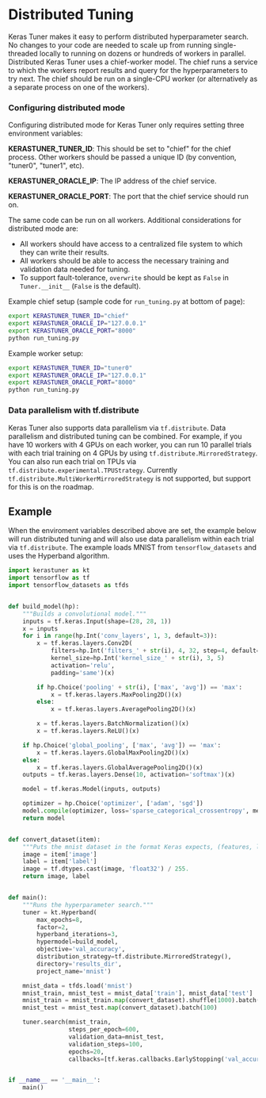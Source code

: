 # Distributed Tuning

Keras Tuner makes it easy to perform distributed hyperparameter search. No changes to your code are needed to scale up from running single-threaded locally to running on dozens or hundreds of workers in parallel. Distributed Keras Tuner uses a chief-worker model. The chief runs a service to which the workers report results and query for the hyperparameters to try next. The chief should be run on a single-CPU worker (or alternatively as a separate process on one of the workers).

### Configuring distributed mode

Configuring distributed mode for Keras Tuner only requires setting three environment variables:

**KERASTUNER_TUNER_ID**: This should be set to "chief" for the chief process. Other workers should be passed a unique ID (by convention, "tuner0", "tuner1", etc).

**KERASTUNER_ORACLE_IP**: The IP address of the chief service.

**KERASTUNER_ORACLE_PORT**: The port that the chief service should run on.

The same code can be run on all workers. Additional considerations for distributed mode are:

- All workers should have access to a centralized file system to which they can write their results.
- All workers should be able to access the necessary training and validation data needed for tuning.
- To support fault-tolerance, `overwrite` should be kept as `False` in `Tuner.__init__` (`False` is the default).

Example chief setup (sample code for `run_tuning.py` at bottom of page):

```bash
export KERASTUNER_TUNER_ID="chief"
export KERASTUNER_ORACLE_IP="127.0.0.1"
export KERASTUNER_ORACLE_PORT="8000"
python run_tuning.py
```

Example worker setup:

```bash
export KERASTUNER_TUNER_ID="tuner0"
export KERASTUNER_ORACLE_IP="127.0.0.1"
export KERASTUNER_ORACLE_PORT="8000"
python run_tuning.py
```

### Data parallelism with tf.distribute

Keras Tuner also supports data parallelism via `tf.distribute`. Data parallelism and distributed tuning can be combined. For example, if you have 10 workers with 4 GPUs on each worker, you can run 10 parallel trials with each trial training on 4 GPUs by using `tf.distribute.MirroredStrategy`. You can also run each trial on TPUs via `tf.distribute.experimental.TPUStrategy`. Currently `tf.distribute.MultiWorkerMirroredStrategy` is not supported, but support for this is on the roadmap.


## Example

When the enviroment variables described above are set, the example below will run distributed tuning and will also use data parallelism within each trial via `tf.distribute`. The example loads MNIST from `tensorflow_datasets` and uses the Hyperband algorithm.


```python
import kerastuner as kt
import tensorflow as tf
import tensorflow_datasets as tfds


def build_model(hp):
    """Builds a convolutional model."""
    inputs = tf.keras.Input(shape=(28, 28, 1))
    x = inputs
    for i in range(hp.Int('conv_layers', 1, 3, default=3)):
        x = tf.keras.layers.Conv2D(
            filters=hp.Int('filters_' + str(i), 4, 32, step=4, default=8)
            kernel_size=hp.Int('kernel_size_' + str(i), 3, 5)
            activation='relu',
            padding='same')(x)

        if hp.Choice('pooling' + str(i), ['max', 'avg']) == 'max':
            x = tf.keras.layers.MaxPooling2D()(x)
        else:
            x = tf.keras.layers.AveragePooling2D()(x)

        x = tf.keras.layers.BatchNormalization()(x)
        x = tf.keras.layers.ReLU()(x)

    if hp.Choice('global_pooling', ['max', 'avg']) == 'max':
        x = tf.keras.layers.GlobalMaxPooling2D()(x)
    else:
        x = tf.keras.layers.GlobalAveragePooling2D()(x)
    outputs = tf.keras.layers.Dense(10, activation='softmax')(x)

    model = tf.keras.Model(inputs, outputs)

    optimizer = hp.Choice('optimizer', ['adam', 'sgd'])
    model.compile(optimizer, loss='sparse_categorical_crossentropy', metrics=['accuracy'])
    return model


def convert_dataset(item):
    """Puts the mnist dataset in the format Keras expects, (features, labels)."""
    image = item['image']
    label = item['label']
    image = tf.dtypes.cast(image, 'float32') / 255.
    return image, label


def main():
    """Runs the hyperparameter search."""
    tuner = kt.Hyperband(
        max_epochs=8,
        factor=2,
        hyperband_iterations=3,
        hypermodel=build_model,
        objective='val_accuracy',
        distribution_strategy=tf.distribute.MirroredStrategy(),
        directory='results_dir',
        project_name='mnist')

    mnist_data = tfds.load('mnist')
    mnist_train, mnist_test = mnist_data['train'], mnist_data['test']
    mnist_train = mnist_train.map(convert_dataset).shuffle(1000).batch(100).repeat()
    mnist_test = mnist_test.map(convert_dataset).batch(100)

    tuner.search(mnist_train,
                 steps_per_epoch=600,
                 validation_data=mnist_test,
                 validation_steps=100,
                 epochs=20,
                 callbacks=[tf.keras.callbacks.EarlyStopping('val_accuracy')])


if __name__ == '__main__':
    main()
```
